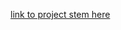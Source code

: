 [ link to project stem here ](https://courses.projectstem.org/courses/110220/pages/unit-2-lesson-1-strings-and-class-types?module_item_id=27538021)
